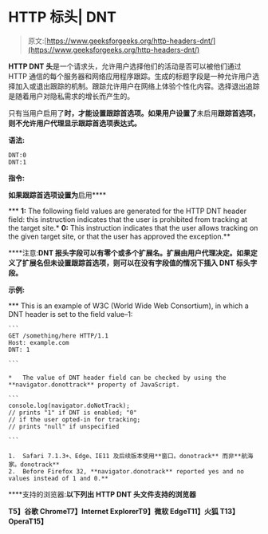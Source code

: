 # HTTP 标头| DNT

> 原文:[https://www.geeksforgeeks.org/http-headers-dnt/](https://www.geeksforgeeks.org/http-headers-dnt/)

**HTTP DNT 头**是一个请求头，允许用户选择他们的活动是否可以被他们通过 HTTP 通信的每个服务器和网络应用程序跟踪。生成的标题字段是一种允许用户选择加入或退出跟踪的机制。跟踪允许用户在网络上体验个性化内容。选择退出追踪是随着用户对隐私需求的增长而产生的。

只有当用户启用了**时，才能设置跟踪首选项。如果用户设置了**未启用**跟踪首选项，则不允许用户代理显示跟踪首选项表达式。**

****语法:****

```
DNT:0
DNT:1 
```

****指令:****

**如果跟踪首选项设置为**启用****

***   **1:** The following field values are generated for the HTTP DNT header field: this instruction indicates that the user is prohibited from tracking at the target site.*   **0:** This instruction indicates that the user allows tracking on the given target site, or that the user has approved the exception.**

****注意:**DNT 报头字段可以有零个或多个扩展名。扩展由用户代理决定。如果定义了扩展名但未设置跟踪首选项，则可以在没有字段值的情况下插入 DNT 标头字段。**

****示例:****

***   This is an example of W3C (World Wide Web Consortium), in which a DNT header is set to the field value–1:

    ```
    GET /something/here HTTP/1.1
    Host: example.com
    DNT: 1

    ```

    *   The value of DNT header field can be checked by using the **navigator.donottrack** property of JavaScript.

    ```
    console.log(navigator.doNotTrack); 
    // prints "1" if DNT is enabled; "0" 
    // if the user opted-in for tracking;
    // prints "null" if unspecified

    ```

    1.  Safari 7.1.3+、Edge、IE11 及后续版本使用**窗口。donotrack** 而非**航海家。donotrack**
    2.  Before Firefox 32, **navigator.donotrack** reported yes and no values instead of 1 and 0.**

****支持的浏览器:**以下列出 **HTTP DNT 头文件**支持的浏览器**

**T5】谷歌 ChromeT7】Internet ExplorerT9】微软 EdgeT11】火狐 T13】OperaT15】**